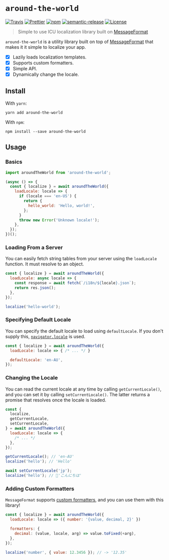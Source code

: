 # `around-the-world`

[![Travis](https://img.shields.io/travis/azz/around-the-world.svg?style=flat-square)](https://travis-ci.org/azz/around-the-world)
[![Prettier](https://img.shields.io/badge/code_style-prettier-ff69b4.svg?style=flat-square)](https://github.com/prettier/prettier)
[![npm](https://img.shields.io/npm/v/around-the-world.svg?style=flat-square)](https://npmjs.org/around-the-world)
[![semantic-release](https://img.shields.io/badge/%20%20%F0%9F%93%A6%F0%9F%9A%80-semantic--release-e10079.svg?style=flat-square)](https://github.com/semantic-release/semantic-release)
[![License](https://img.shields.io/badge/license-MIT-blue.svg?style=flat-square)](LICENSE)

> Simple to use ICU localization library built on [MessageFormat][]

`around-the-world` is a utility library built on top of [MessageFormat][] that makes it it simple to localize your app.

- [x] Lazily loads localization templates.
- [x] Supports custom formatters.
- [x] Simple API.
- [x] Dynamically change the locale.

## Install

With `yarn`:

```shellsession
yarn add around-the-world
```

With `npm`:

```shellsession
npm install --save around-the-world
```

## Usage

### Basics

```js
import aroundTheWorld from 'around-the-world';

(async () => {
  const { localize } = await aroundTheWorld({
    loadLocale: locale => {
      if (locale === 'en-US') {
        return {
          hello_world: 'Hello, world!',
        };
      }
      throw new Error('Unknown locale!');
    },
  });
})();
```

### Loading From a Server

You can easily fetch string tables from your server using the `loadLocale` function. It must resolve to an object.

```js
const { localize } = await aroundTheWorld({
  loadLocale: async locale => {
    const response = await fetch(`/i18n/${locale}.json`);
    return res.json();
  },
});

localize('hello-world');
```

### Specifying Default Locale

You can specify the default locale to load using `defaultLocale`. If you don't supply this, [`navigator.locale`](https://mdn.io/navigator.locale) is used.

```js
const { localize } = await aroundTheWorld({
  loadLocale: locale => { /* ... */ }

  defaultLocale: 'en-AU',
});
```

### Changing the Locale

You can read the current locale at any time by calling `getCurrentLocale()`, and you can set it by calling `setCurrentLocale()`. The latter returns a promise that resolves once the locale is loaded.

```js
const {
  localize,
  getCurrentLocale,
  setCurrentLocale,
} = await aroundTheWorld({
  loadLocale: locale => {
    /* ... */
  },
});

getCurrentLocale(); // 'en-AU'
localize('hello'); // 'Hello'

await setCurrentLocale('jp');
localize('hello'); // 'こんにちは'
```

### Adding Custom Formatters

`MessageFormat` supports [custom formatters](https://messageformat.github.io/messageformat/page-guide#toc11__anchor), and you can use them with this library!

```js
const { localize } = await aroundTheWorld({
  loadLocale: locale => ({ number: '{value, decimal, 2}' })

  formatters: {
    decimal: (value, locale, arg) => value.toFixed(+arg),
  },
});

localize('number', { value: 12.3456 }); // -> '12.35'
```

[messageformat]: https://github.com/messageformat/messageformat
